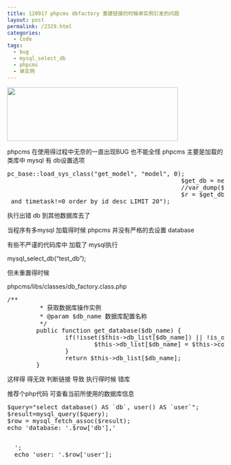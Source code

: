 ```yaml
---
title: 120917 phpcms dbfactory 重建链接的时候单实例引发的问题
layout: post
permalink: /2329.html
categories:
  - Code
tags:
  - bug
  - mysql_select_db
  - phpcms
  - 单实例
---
```

[<img src="http://www.80aj.com/wp-content/uploads/2012/09/phpcms.jpg" alt="" title="phpcms" width="397" height="125" class="aligncenter size-full wp-image-2330" />][1]

phpcms 在使用得过程中无奈的一直出现BUG 也不能全怪 phpcms 主要是加载的类库中 mysql 有 db设置选项

<pre lang="php">pc_base::load_sys_class("get_model", "model", 0);
                                                $get_db = new get_model();
                                                //var_dump($get_db);
                                                $r = $get_db->sql_query("select * from v9_news where catid in ($catid) and status=99
 and timetask!=0 order by id desc LIMIT 20");
</pre>

执行出错 db 到其他数据库去了

当程序有多mysql 加载得时候 phpcms 并没有严格的去设置 database 

有些不严谨的代码库中 加载了 mysql执行 

mysql\_select\_db(&#8220;test_db&#8221;);

但未重置得时候

phpcms/libs/classes/db_factory.class.php 

<pre lang="php">/**
         * 获取数据库操作实例
         * @param $db_name 数据库配置名称
         */
        public function get_database($db_name) {
                if(!isset($this->db_list[$db_name]) || !is_object($this->db_list[$db_name])) {
                        $this->db_list[$db_name] = $this->connect($db_name);
                }
                return $this->db_list[$db_name];
        }
</pre>

这样得 得无效 判断链接 导致 执行得时候 错库 

推荐个php代码 可查看当前所使用的数据库信息

<pre lang="php">$query="select database() AS `db`, user() AS `user`"; 
$result=mysql_query($query); 
$row = mysql_fetch_assoc($result); 
echo 'database: '.$row['db'],'<p>
  '; 
  echo 'user: '.$row['user']; 
  </pre>

 [1]: http://www.80aj.com/wp-content/uploads/2012/09/phpcms.jpg